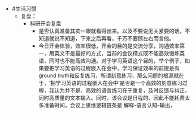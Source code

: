 - #生活习惯
	- 复盘：
		- 科研开会复盘
			- 是否认真准备其实一眼就看得出来。以及不要说无关紧要的话，不知道就说不知道，下来之后再看，千万不要顾左右而言他。
			- 今日开会体验，效率很低，开会的目的是交流分享，沟通效率第一，用英文不是最好的方式，当前的会议模式既不能高效锻炼英语，同时也不能高效沟通。对于学习英语这个目的，举个例子，如果要把学习英语的过程嵌入在会中，学习保证效率的前提是有ground truth和反复练习，所谓刻意练习，那么问题的根源就在于，‘把学习英语的过程嵌入在会中’是否是一个高效的刻意练习过程，我认为并不是，高效的语言练习在于重复，及时反馈与纠正，同时高质量的文本输入。同时，该会议是日程的，因此不能耗费太多准备时间，会议上思维逻辑链条是  解释-语言认知-输出，